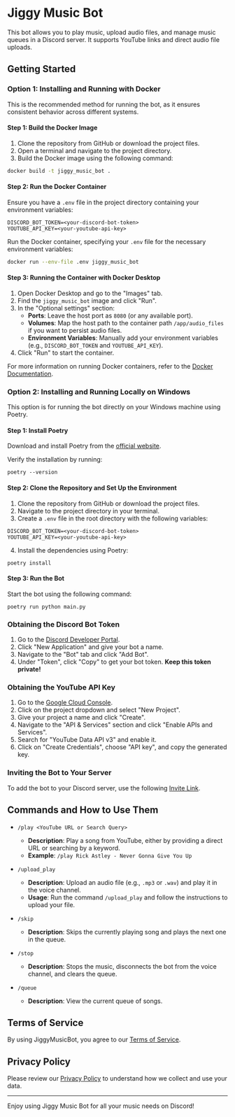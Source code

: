 # Jiggy Music Bot

This bot allows you to play music, upload audio files, and manage music queues in a Discord server. It supports YouTube links and direct audio file uploads.

## Getting Started

### Option 1: Installing and Running with Docker

This is the recommended method for running the bot, as it ensures consistent behavior across different systems.

#### Step 1: Build the Docker Image

1. Clone the repository from GitHub or download the project files.
2. Open a terminal and navigate to the project directory.
3. Build the Docker image using the following command:

```bash
docker build -t jiggy_music_bot .
```

#### Step 2: Run the Docker Container

Ensure you have a `.env` file in the project directory containing your environment variables:

```
DISCORD_BOT_TOKEN=<your-discord-bot-token>
YOUTUBE_API_KEY=<your-youtube-api-key>
```

Run the Docker container, specifying your `.env` file for the necessary environment variables:

```bash
docker run --env-file .env jiggy_music_bot
```

#### Step 3: Running the Container with Docker Desktop

1. Open Docker Desktop and go to the "Images" tab.
2. Find the `jiggy_music_bot` image and click "Run".
3. In the "Optional settings" section:
   - **Ports**: Leave the host port as `8080` (or any available port).
   - **Volumes**: Map the host path to the container path `/app/audio_files` if you want to persist audio files.
   - **Environment Variables**: Manually add your environment variables (e.g., `DISCORD_BOT_TOKEN` and `YOUTUBE_API_KEY`).
4. Click "Run" to start the container.

For more information on running Docker containers, refer to the [Docker Documentation](https://docs.docker.com/).

### Option 2: Installing and Running Locally on Windows

This option is for running the bot directly on your Windows machine using Poetry.

#### Step 1: Install Poetry

Download and install Poetry from the [official website](https://python-poetry.org/).

Verify the installation by running:

```
poetry --version
```

#### Step 2: Clone the Repository and Set Up the Environment

1. Clone the repository from GitHub or download the project files.
2. Navigate to the project directory in your terminal.
3. Create a `.env` file in the root directory with the following variables:

```
DISCORD_BOT_TOKEN=<your-discord-bot-token>
YOUTUBE_API_KEY=<your-youtube-api-key>
```

4. Install the dependencies using Poetry:

```
poetry install
```

#### Step 3: Run the Bot

Start the bot using the following command:

```
poetry run python main.py
```

### Obtaining the Discord Bot Token

1. Go to the [Discord Developer Portal](https://discord.com/developers/applications).
2. Click "New Application" and give your bot a name.
3. Navigate to the "Bot" tab and click "Add Bot".
4. Under "Token", click "Copy" to get your bot token. **Keep this token private!**

### Obtaining the YouTube API Key

1. Go to the [Google Cloud Console](https://console.cloud.google.com/).
2. Click on the project dropdown and select "New Project".
3. Give your project a name and click "Create".
4. Navigate to the "API & Services" section and click "Enable APIs and Services".
5. Search for "YouTube Data API v3" and enable it.
6. Click on "Create Credentials", choose "API key", and copy the generated key.

### Inviting the Bot to Your Server

To add the bot to your Discord server, use the following [Invite Link](https://discord.com/oauth2/authorize?client_id=1284369572476223511&permissions=3221504&integration_type=0&scope=applications.commands+bot).

## Commands and How to Use Them

- `/play <YouTube URL or Search Query>`

  - **Description**: Play a song from YouTube, either by providing a direct URL or searching by a keyword.
  - **Example**: `/play Rick Astley - Never Gonna Give You Up`

- `/upload_play`

  - **Description**: Upload an audio file (e.g., `.mp3` or `.wav`) and play it in the voice channel.
  - **Usage**: Run the command `/upload_play` and follow the instructions to upload your file.

- `/skip`

  - **Description**: Skips the currently playing song and plays the next one in the queue.

- `/stop`

  - **Description**: Stops the music, disconnects the bot from the voice channel, and clears the queue.

- `/queue`
  - **Description**: View the current queue of songs.

## Terms of Service

By using JiggyMusicBot, you agree to our [Terms of Service](TERMS.md).

## Privacy Policy
Please review our [Privacy Policy](PRIVACY.md) to understand how we collect and use your data.

---
Enjoy using Jiggy Music Bot for all your music needs on Discord!
